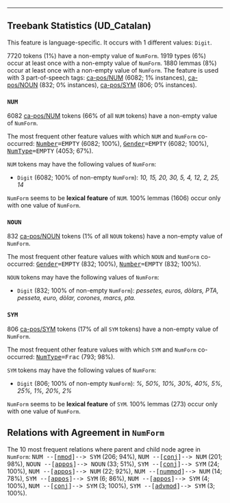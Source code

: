 

--------------------------------------------------------------------------------

## Treebank Statistics (UD_Catalan)

This feature is language-specific.
It occurs with 1 different values: `Digit`.

7720 tokens (1%) have a non-empty value of `NumForm`.
1919 types (6%) occur at least once with a non-empty value of `NumForm`.
1880 lemmas (8%) occur at least once with a non-empty value of `NumForm`.
The feature is used with 3 part-of-speech tags: [ca-pos/NUM]() (6082; 1% instances), [ca-pos/NOUN]() (832; 0% instances), [ca-pos/SYM]() (806; 0% instances).

### `NUM`

6082 [ca-pos/NUM]() tokens (66% of all `NUM` tokens) have a non-empty value of `NumForm`.

The most frequent other feature values with which `NUM` and `NumForm` co-occurred: <tt><a href="Number.html">Number</a>=EMPTY</tt> (6082; 100%), <tt><a href="Gender.html">Gender</a>=EMPTY</tt> (6082; 100%), <tt><a href="NumType.html">NumType</a>=EMPTY</tt> (4053; 67%).

`NUM` tokens may have the following values of `NumForm`:

* `Digit` (6082; 100% of non-empty `NumForm`): <em>10, 15, 20, 30, 5, 4, 12, 2, 25, 14</em>

`NumForm` seems to be **lexical feature** of `NUM`. 100% lemmas (1606) occur only with one value of `NumForm`.

### `NOUN`

832 [ca-pos/NOUN]() tokens (1% of all `NOUN` tokens) have a non-empty value of `NumForm`.

The most frequent other feature values with which `NOUN` and `NumForm` co-occurred: <tt><a href="Gender.html">Gender</a>=EMPTY</tt> (832; 100%), <tt><a href="Number.html">Number</a>=EMPTY</tt> (832; 100%).

`NOUN` tokens may have the following values of `NumForm`:

* `Digit` (832; 100% of non-empty `NumForm`): <em>pessetes, euros, dòlars, PTA, pesseta, euro, dòlar, corones, marcs, pta.</em>

### `SYM`

806 [ca-pos/SYM]() tokens (17% of all `SYM` tokens) have a non-empty value of `NumForm`.

The most frequent other feature values with which `SYM` and `NumForm` co-occurred: <tt><a href="NumType.html">NumType</a>=Frac</tt> (793; 98%).

`SYM` tokens may have the following values of `NumForm`:

* `Digit` (806; 100% of non-empty `NumForm`): <em>%, 50%, 10%, 30%, 40%, 5%, 25%, 1%, 20%, 2%</em>

`NumForm` seems to be **lexical feature** of `SYM`. 100% lemmas (273) occur only with one value of `NumForm`.

## Relations with Agreement in `NumForm`

The 10 most frequent relations where parent and child node agree in `NumForm`:
<tt>NUM --[<a href="../dep/nmod.html">nmod</a>]--> SYM</tt> (206; 94%),
<tt>NUM --[<a href="../dep/conj.html">conj</a>]--> NUM</tt> (201; 98%),
<tt>NOUN --[<a href="../dep/appos.html">appos</a>]--> NOUN</tt> (33; 51%),
<tt>SYM --[<a href="../dep/conj.html">conj</a>]--> SYM</tt> (24; 100%),
<tt>NUM --[<a href="../dep/appos.html">appos</a>]--> NUM</tt> (22; 92%),
<tt>NUM --[<a href="../dep/nummod.html">nummod</a>]--> NUM</tt> (14; 78%),
<tt>SYM --[<a href="../dep/appos.html">appos</a>]--> SYM</tt> (6; 86%),
<tt>NUM --[<a href="../dep/appos.html">appos</a>]--> SYM</tt> (4; 100%),
<tt>NUM --[<a href="../dep/conj.html">conj</a>]--> SYM</tt> (3; 100%),
<tt>SYM --[<a href="../dep/advmod.html">advmod</a>]--> SYM</tt> (3; 100%).

